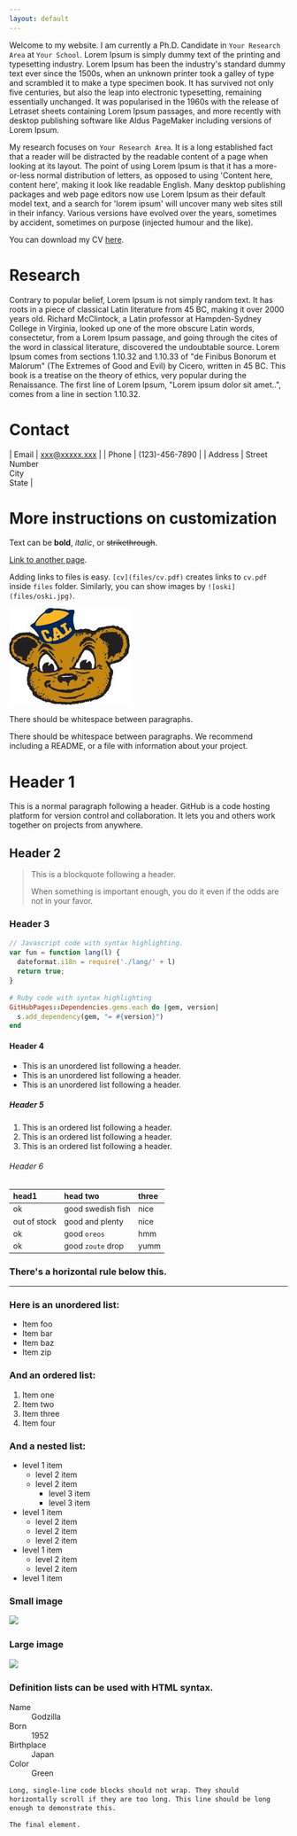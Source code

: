 ```yaml
---
layout: default
---
```


Welcome to my website. I am currently a Ph.D. Candidate in `Your Research Area`
at `Your School`. Lorem Ipsum is simply dummy text of the printing and
typesetting industry. Lorem Ipsum has been the industry's standard dummy text
ever since the 1500s, when an unknown printer took a galley of type and
scrambled it to make a type specimen book. It has survived not only five
centuries, but also the leap into electronic typesetting, remaining essentially
unchanged. It was popularised in the 1960s with the release of Letraset sheets
containing Lorem Ipsum passages, and more recently with desktop publishing
software like Aldus PageMaker including versions of Lorem Ipsum.

My research focuses on `Your Research Area`. It is a long established fact that
a reader will be distracted by the readable content of a page when looking at
its layout. The point of using Lorem Ipsum is that it has a more-or-less normal
distribution of letters, as opposed to using 'Content here, content here',
making it look like readable English. Many desktop publishing packages and web
page editors now use Lorem Ipsum as their default model text, and a search for
'lorem ipsum' will uncover many web sites still in their infancy. Various
versions have evolved over the years, sometimes by accident, sometimes on
purpose (injected humour and the like).

You can download my CV [here](files/cv.pdf).

# Research

Contrary to popular belief, Lorem Ipsum is not simply random text. It has roots
in a piece of classical Latin literature from 45 BC, making it over 2000 years
old. Richard McClintock, a Latin professor at Hampden-Sydney College in
Virginia, looked up one of the more obscure Latin words, consectetur, from a
Lorem Ipsum passage, and going through the cites of the word in classical
literature, discovered the undoubtable source. Lorem Ipsum comes from sections
1.10.32 and 1.10.33 of "de Finibus Bonorum et Malorum" (The Extremes of Good and
Evil) by Cicero, written in 45 BC. This book is a treatise on the theory of
ethics, very popular during the Renaissance. The first line of Lorem Ipsum,
"Lorem ipsum dolor sit amet..", comes from a line in section 1.10.32.


# Contact

| Email   | xxx@xxxxx.xxx                    |
| Phone   | (123)-456-7890                   |
| Address | Street Number<br/>City<br/>State |

# More instructions on customization

Text can be **bold**, _italic_, or ~~strikethrough~~.

[Link to another page](another-page).

Adding links to files is easy. `[cv](files/cv.pdf)` creates links to `cv.pdf`
inside `files` folder. Similarly, you can show images by
`![oski](files/oski.jpg)`.

![oski](files/oski.jpg)

There should be whitespace between paragraphs.

There should be whitespace between paragraphs. We recommend including a README,
or a file with information about your project.

# [](#header-1)Header 1

This is a normal paragraph following a header. GitHub is a code hosting platform
for version control and collaboration. It lets you and others work together on
projects from anywhere.

## [](#header-2)Header 2

> This is a blockquote following a header.
>
> When something is important enough, you do it even if the odds are not in your favor.

### [](#header-3)Header 3

```js
// Javascript code with syntax highlighting.
var fun = function lang(l) {
  dateformat.i18n = require('./lang/' + l)
  return true;
}
```

```ruby
# Ruby code with syntax highlighting
GitHubPages::Dependencies.gems.each do |gem, version|
  s.add_dependency(gem, "= #{version}")
end
```

#### [](#header-4)Header 4

*   This is an unordered list following a header.
*   This is an unordered list following a header.
*   This is an unordered list following a header.

##### [](#header-5)Header 5

1.  This is an ordered list following a header.
2.  This is an ordered list following a header.
3.  This is an ordered list following a header.

###### [](#header-6)Header 6

| head1        | head two          | three |
|:-------------|:------------------|:------|
| ok           | good swedish fish | nice  |
| out of stock | good and plenty   | nice  |
| ok           | good `oreos`      | hmm   |
| ok           | good `zoute` drop | yumm  |

### There's a horizontal rule below this.

* * *

### Here is an unordered list:

*   Item foo
*   Item bar
*   Item baz
*   Item zip

### And an ordered list:

1.  Item one
1.  Item two
1.  Item three
1.  Item four

### And a nested list:

- level 1 item
  - level 2 item
  - level 2 item
    - level 3 item
    - level 3 item
- level 1 item
  - level 2 item
  - level 2 item
  - level 2 item
- level 1 item
  - level 2 item
  - level 2 item
- level 1 item

### Small image

![](https://assets-cdn.github.com/images/icons/emoji/octocat.png)

### Large image

![](https://guides.github.com/activities/hello-world/branching.png)


### Definition lists can be used with HTML syntax.

<dl>
<dt>Name</dt>
<dd>Godzilla</dd>
<dt>Born</dt>
<dd>1952</dd>
<dt>Birthplace</dt>
<dd>Japan</dd>
<dt>Color</dt>
<dd>Green</dd>
</dl>

```
Long, single-line code blocks should not wrap. They should horizontally scroll if they are too long. This line should be long enough to demonstrate this.
```

```
The final element.
```

